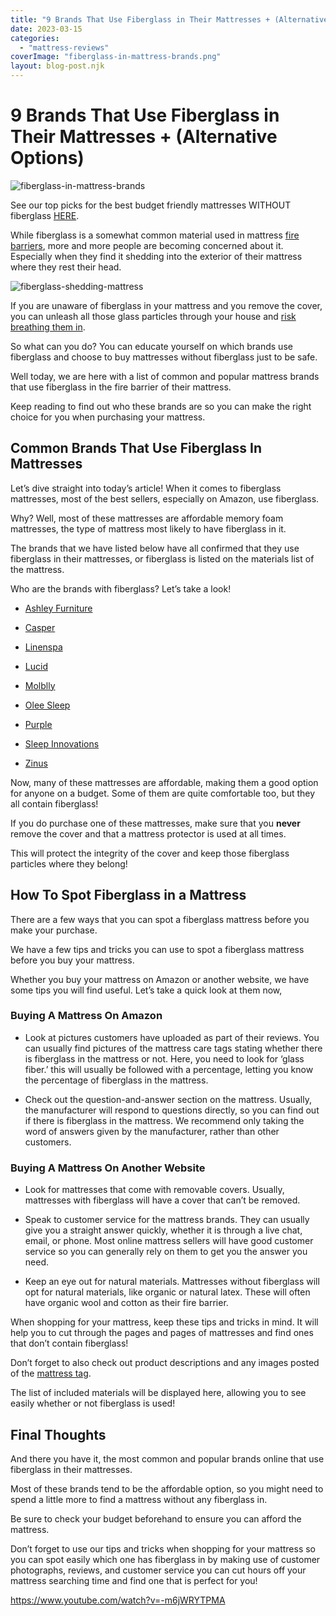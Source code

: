 ```yaml
---
title: "9 Brands That Use Fiberglass in Their Mattresses + (Alternative Options)"
date: 2023-03-15
categories: 
  - "mattress-reviews"
coverImage: "fiberglass-in-mattress-brands.png"
layout: blog-post.njk
---
```


# 9 Brands That Use Fiberglass in Their Mattresses + (Alternative Options)

![fiberglass-in-mattress-brands](/images/blog/fiberglass-in-mattress-brands-1024x576.png)

See our top picks for the best budget friendly mattresses WITHOUT fiberglass [HERE](https://www.abedderworld.com/7-best-fiberglass-free-mattresses-buyer-guide.html/).

While fiberglass is a somewhat common material used in mattress [fire barriers](https://www.wokifr.com/fire-barrier/), more and more people are becoming concerned about it. Especially when they find it shedding into the exterior of their mattress where they rest their head.

![fiberglass-shedding-mattress](/images/blog/61QL4i2Kw0L._SL1600_-576x1024.jpg)

If you are unaware of fiberglass in your mattress and you remove the cover, you can unleash all those glass particles through your house and [risk breathing them in](https://dph.illinois.gov/topics-services/environmental-health-protection/toxicology/hazardous-substances/fiberglass.html#:~:text=Eyes%20may%20become%20red%20and,occur%20if%20fibers%20are%20swallowed.).

So what can you do? You can educate yourself on which brands use fiberglass and choose to buy mattresses without fiberglass just to be safe.

Well today, we are here with a list of common and popular mattress brands that use fiberglass in the fire barrier of their mattress.

Keep reading to find out who these brands are so you can make the right choice for you when purchasing your mattress. 

## Common Brands That Use Fiberglass In Mattresses 

Let’s dive straight into today’s article! When it comes to fiberglass mattresses, most of the best sellers, especially on Amazon, use fiberglass.

Why? Well, most of these mattresses are affordable memory foam mattresses, the type of mattress most likely to have fiberglass in it. 

The brands that we have listed below have all confirmed that they use fiberglass in their mattresses, or fiberglass is listed on the materials list of the mattress.

Who are the brands with fiberglass? Let’s take a look! 

- [Ashley Furniture](https://www.amazon.com/dp/B0777K9RGX?tag=abedderwor014-20) 

- [Casper](https://www.amazon.com/dp/B085H466BX?tag=abedderwor014-20) 

- [Linenspa](https://www.amazon.com/dp/B01IU6RJYA?tag=abedderwor014-20) 

- [Lucid](https://www.amazon.com/dp/B0861HFYW1?tag=abedderwor014-20) 

- [Molblly](https://www.amazon.com/dp/B07M7S1G95?tag=abedderwor014-20) 

- [Olee Sleep](https://www.amazon.com/dp/B010GIED6C?tag=abedderwor014-20)

- [Purple](https://www.amazon.com/dp/B087CCCKLW?tag=abedderwor014-20) 

- [Sleep Innovations](https://www.amazon.com/dp/B00H2RSA88?tag=abedderwor014-20) 

- [Zinus](https://www.amazon.com/dp/B01N1X5K70?tag=abedderwor014-20) 

Now, many of these mattresses are affordable, making them a good option for anyone on a budget. Some of them are quite comfortable too, but they all contain fiberglass!

If you do purchase one of these mattresses, make sure that you **never** remove the cover and that a mattress protector is used at all times.

This will protect the integrity of the cover and keep those fiberglass particles where they belong! 

## How To Spot Fiberglass in a Mattress 

There are a few ways that you can spot a fiberglass mattress before you make your purchase.

We have a few tips and tricks you can use to spot a fiberglass mattress before you buy your mattress. 

Whether you buy your mattress on Amazon or another website, we have some tips you will find useful. Let’s take a quick look at them now, 

### **Buying A Mattress On Amazon** 

- Look at pictures customers have uploaded as part of their reviews. You can usually find pictures of the mattress care tags stating whether there is fiberglass in the mattress or not. Here, you need to look for ‘glass fiber.’ this will usually be followed with a percentage, letting you know the percentage of fiberglass in the mattress. 

- Check out the question-and-answer section on the mattress. Usually, the manufacturer will respond to questions directly, so you can find out if there is fiberglass in the mattress. We recommend only taking the word of answers given by the manufacturer, rather than other customers. 

### **Buying A Mattress On Another Website** 

- Look for mattresses that come with removable covers. Usually, mattresses with fiberglass will have a cover that can’t be removed. 

- Speak to customer service for the mattress brands. They can usually give you a straight answer quickly, whether it is through a live chat, email, or phone. Most online mattress sellers will have good customer service so you can generally rely on them to get you the answer you need. 

- Keep an eye out for natural materials. Mattresses without fiberglass will opt for natural materials, like organic or natural latex. These will often have organic wool and cotton as their fire barrier. 

When shopping for your mattress, keep these tips and tricks in mind. It will help you to cut through the pages and pages of mattresses and find ones that don’t contain fiberglass!

Don’t forget to also check out product descriptions and any images posted of the [mattress tag](https://www.abedderworld.com/mattress-tags.html/).

The list of included materials will be displayed here, allowing you to see easily whether or not fiberglass is used! 

## Final Thoughts 

And there you have it, the most common and popular brands online that use fiberglass in their mattresses.

Most of these brands tend to be the affordable option, so you might need to spend a little more to find a mattress without any fiberglass in.

Be sure to check your budget beforehand to ensure you can afford the mattress. 

Don’t forget to use our tips and tricks when shopping for your mattress so you can spot easily which one has fiberglass in by making use of customer photographs, reviews, and customer service you can cut hours off your mattress searching time and find one that is perfect for you!

https://www.youtube.com/watch?v=-m6jWRYTPMA

